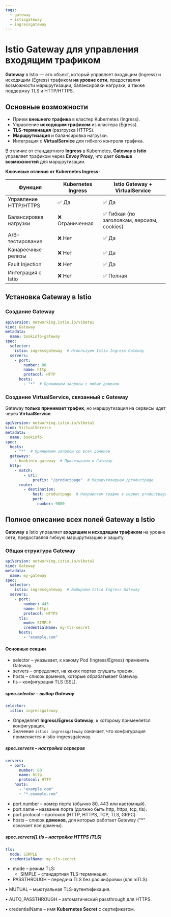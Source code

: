 ```yaml
---
tags:
  - gateway
  - istiogateway 
  - ingressgateway
---
```


# Istio Gateway для управления входящим трафиком

**Gateway** в Istio — это объект, который управляет входящим (Ingress) и исходящим (Egress) трафиком **на уровне сети**, предоставляя возможности маршрутизации, балансировки нагрузки, а также поддержку TLS и HTTP/HTTPS.

## Основные возможности

- Прием **внешнего трафика** в кластер Kubernetes (Ingress).
- Управление **исходящим трафиком** из кластера (Egress).
- **TLS-терминация** (разгрузка HTTPS).
- **Маршрутизация** и балансировка нагрузки.
- Интеграция с **VirtualService** для гибкого контроля трафика.

В отличие от стандартного **Ingress** в Kubernetes, **Gateway в Istio** управляет трафиком через **Envoy Proxy**, что дает **больше возможностей** для маршрутизации.

**Ключевые отличия от Kubernetes Ingress:**

| **Функция**           | **Kubernetes Ingress** | **Istio Gateway + VirtualService**         |
| --------------------- | ---------------------- | ------------------------------------------ |
| Управление HTTP/HTTPS | ✅ Да                   | ✅ Да                                       |
| Балансировка нагрузки | ❌ Ограниченная         | ✅ Гибкая (по заголовкам, версиям, cookies) |
| A/B-тестирование      | ❌ Нет                  | ✅ Да                                       |
| Канареечные релизы    | ❌ Нет                  | ✅ Да                                       |
| Fault Injection       | ❌ Нет                  | ✅ Да                                       |
| Интеграция с Istio    | ❌ Нет                  | ✅ Полная                                   |

## Установка Gateway в Istio

### Создание Gateway

```yaml
apiVersion: networking.istio.io/v1beta1
kind: Gateway
metadata:
  name: bookinfo-gateway
spec:
  selector:
    istio: ingressgateway  # Используем Istio Ingress Gateway
  servers:
    - port:
        number: 80
        name: http
        protocol: HTTP
      hosts:
        - "*"  # Принимаем запросы с любых доменов
```

### Создание VirtualService, связанный с Gateway

Gateway **только принимает трафик**, но маршрутизация на сервисы идет через **VirtualService**.

```yaml
apiVersion: networking.istio.io/v1beta1
kind: VirtualService
metadata:
  name: bookinfo
spec:
  hosts:
    - "*"  # Принимаем запросы со всех доменов
  gateways:
    - bookinfo-gateway  # Привязываем к Gateway
  http:
    - match:
        - uri:
            prefix: "/productpage"  # Маршрутизируем /productpage
      route:
        - destination:
            host: productpage  # Направляем трафик в сервис productpage
            port:
              number: 9080
```

## Полное описание всех полей Gateway в Istio

**Gateway** в Istio управляет **входящим и исходящим трафиком** на уровне сети, предоставляя гибкую маршрутизацию и защиту.

### Общая структура Gateway

```yaml
apiVersion: networking.istio.io/v1beta1
kind: Gateway
metadata:
  name: my-gateway
spec:
  selector:
    istio: ingressgateway  # Выбираем Istio Ingress Gateway
  servers:
    - port:
        number: 443
        name: https
        protocol: HTTPS
      tls:
        mode: SIMPLE
        credentialName: my-tls-secret
      hosts:
        - "example.com"
```

#### Основные секции
- selector – указывает, к какому Pod (Ingress/Egress) применять Gateway.
- servers – определяет, на каких портах слушать трафик.
- hosts – список доменов, которые обрабатывает Gateway.
- tls – конфигурация TLS (SSL).

##### spec.selector – выбор Gateway
```yaml
selector:
  istio: ingressgateway
```

- Определяет **Ingress/Egress Gateway**, к которому применяется конфигурация.
- Значение `istio: ingressgateway` означает, что конфигурация применяется к istio-ingressgateway.

##### spec.servers – настройка серверов

```yaml
servers:
  - port:
      number: 80
      name: http
      protocol: HTTP
    hosts:
      - "example.com"
      - "*.example.com"
```

- port.number – номер порта (обычно 80, 443 или кастомный).
- port.name – название порта (должно быть http, https, tcp, tls).
- port.protocol – протокол (HTTP, HTTPS, TCP, TLS, GRPC).
- hosts – список **доменов**, для которых работает Gateway ("*" означает все домены).

##### spec.servers[].tls – настройка HTTPS (TLS)

```yaml
tls:
  mode: SIMPLE
  credentialName: my-tls-secret
```

- mode – режим TLS:
	- SIMPLE – стандартная TLS-терминация.
- PASSTHROUGH – передача TLS без расшифровки (для mTLS).

• MUTUAL – мьютуальная TLS-аутентификация.

• AUTO_PASSTHROUGH – автоматический passthrough для HTTPS.

• credentialName – имя **Kubernetes Secret** с сертификатом.
